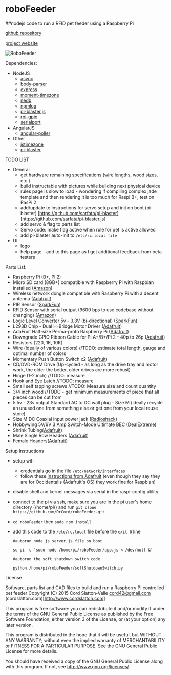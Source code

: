 # roboFeeder
##nodejs code to run a RFID pet feeder using a Raspberry Pi

[github repository](https://github.com/DrCord/roboFeeder)

[project website](http://robofeeder.cordslatton.com)

![RoboFeeder](http://robofeeder.cordslatton.com/wp-content/uploads/2015/04/IMG_20150408_065949-e1428503008805.jpg)

Dependencies:
* NodeJS
  * [async](https://github.com/caolan/async)
  * [body-parser](https://www.npmjs.com/package/body-parser)
  * [express](http://expressjs.com)
  * [moment-timezone](https://www.npmjs.com/package/moment-timezone)
  * [nedb](https://github.com/louischatriot/nedb)
  * [npmlog](https://github.com/npm/npmlog)
  * [pi-blaster.js](https://github.com/sarfata/pi-blaster.js)
  * [rpi-gpio](https://www.npmjs.com/package/rpi-gpio)
  * [serialport](https://www.npmjs.com/package/serialport)
* AngularJS
  * [angular-poller](https://github.com/emmaguo/angular-poller)
* Other
  * [jstimezone](https://bitbucket.org/pellepim/jstimezonedetect/overview)
  * [pi-blaster](https://github.com/sarfata/pi-blaster)

TODO LIST
* General
  * get hardware remaining specifications (wire lengths, wood sizes, etc.)
  * build instructable with pictures while building next physical device
  * rules page is slow to load - wondering if compiling complex jade template and then rendering it is too much for Raspi B+, test on RasPi 2
  * add/update to instructions for servo setup and init on boot (pi-blaster) [https://github.com/sarfata/pi-blaster] [https://github.com/sarfata/pi-blaster.js]
  * add servo & flag to parts list
  * Servo code: make flag active when rule for pet is active allowed
  * add pi-blaster auto-init to `/etc/rc.local file`
* UI
  * logo
  * help page - add to this page as I get additional feedback from beta testers

Parts List:
* Raspberry Pi ([B+](http://www.adafruit.com/products/1914), [Pi 2](http://www.adafruit.com/products/2358))
* Micro SD card (8GB+) compatible with Raspberry Pi with Raspbian installed ([Amazon](http://www.amazon.com/s/?ie=UTF8&keywords=8gb+sd+mini))
* Wireless network dongle compatible with Raspberry Pi with a decent antenna ([Adafruit](http://www.adafruit.com/products/1012))
* PIR Sensor ([SparkFun](https://www.sparkfun.com/products/8630))
* RFID Sensor with serial output (9600 bps to use codebase without changing) ([Amazon](http://www.amazon.com/Anti-Jamming-Capability-HZ-1050-Module-Reader/dp/B00NJCB8NO))
* Logic Level Converter 5v - 3.3V (bi-directional) ([SparkFun](https://www.sparkfun.com/products/12009))
* L293D Chip - Dual H-Bridge Motor Driver ([Adafruit](https://www.adafruit.com/products/807))
* AdaFruit Half-size Perma-proto Raspberry Pi ([Adafruit](http://www.adafruit.com/products/1148))
* Downgrade GPIO Ribbon Cable for Pi A+/B+/Pi 2 - 40p to 26p ([Adafruit](https://www.adafruit.com/products/1986))
* Resistors (220, 1K, 10K)
* Wire (ideally of various colors) //TODO: estimate total length, gauge and optimal number of colors
* Momentary Push Button Switch x2 ([Adafruit](https://www.adafruit.com/products/1119))
* CD/DVD-ROM Drive (Up-cycled - as long as the drive tray and motor work, the older the better, older drives are more robust)
* Hinge (1-2 inch) //TODO: measure
* Hook and Eye Latch //TODO: measure
* Small self tapping screws //TODO: Measure size and count quantity
* 3/4 inch wood //TODO - get minimum measurements of piece that all pieces can be cut from
* 5.5v - 23v output Standard AC to DC wall plug - Size M (ideally recycle an unused one from something else or get one from your local reuse store)
* Size M DC Coaxial input power jack ([Radioshack](http://www.radioshack.com/size-m-panel-mount-coaxial-dc-power-jack/2741563.html))
* Hobbywing 5V/6V 3 Amp Switch-Mode Ultimate BEC ([DealExtreme](http://www.dx.com/p/hobbywing-5v-6v-3a-switch-mode-ultimate-bec-ubec-15149))
* Shrink Tubing([Adafruit](http://www.adafruit.com/products/1649))
* Male Single Row Headers ([Adafruit](http://www.adafruit.com/products/392))
* Female Headers([Adafruit](http://www.adafruit.com/products/598))

Setup Instructions
* setup wifi 
  * credentials go in the file `/etc/network/interfaces`
  * follow these [instructions from Adafruit](https://learn.adafruit.com/adafruits-raspberry-pi-lesson-3-network-setup/setting-up-wifi-with-occidentalis) (even though they say they are for Occidentalis (Adafruit's OS) they work fine for Raspbian)
* disable shell and kernel messages via serial in the raspi-config utility
* connect to the pi via ssh, make sure you are in the pi user's home directory (/home/pi/) and run `git clone https://github.com/DrCord/roboFeeder.git`
* `cd roboFeeder` then `sudo npm install`
* add this code to the `/etc/rc.local` file before the `exit 0` line

    `#autorun node.js server,js file on boot`
    
    `su pi -c 'sudo node /home/pi/roboFeeder/app.js < /dev/null &'`
    
    `#autorun the soft shutdown switch code`
    
    `python /home/pi/roboFeeder/softShutdownSwitch.py`

License

Software, parts list and CAD files to build and run a Raspberry Pi controlled pet feeder
Copyright (C) 2015  Cord Slatton-Valle 
cord42@gmail.com
(cordslatton.com)[http://www.cordslatton.com]

This program is free software: you can redistribute it and/or modify
it under the terms of the GNU General Public License as published by
the Free Software Foundation, either version 3 of the License, or
(at your option) any later version.

This program is distributed in the hope that it will be useful,
but WITHOUT ANY WARRANTY; without even the implied warranty of
MERCHANTABILITY or FITNESS FOR A PARTICULAR PURPOSE.  See the
GNU General Public License for more details.

You should have received a copy of the GNU General Public License
along with this program.  If not, see <http://www.gnu.org/licenses/>.